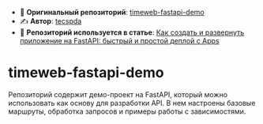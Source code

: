 - 🔗 **Оригинальный репозиторий**: [timeweb-fastapi-demo](https://github.com/tecspda/timeweb-fastapi-demo)
- ✍️ **Автор**: [tecspda](https://github.com/tecspda)  
- 📖 **Репозиторий используется в статье**: [Как создать и развернуть приложение на FastAPI: быстрый и простой деплой с Apps](https://timeweb.cloud/tutorials/python/kak-razvernut-prilozhenie-na-fastapi)

# timeweb-fastapi-demo

Репозиторий содержит демо-проект на FastAPI, который можно использовать как основу для разработки API. В нем настроены базовые маршруты, обработка запросов и примеры работы с зависимостями.
